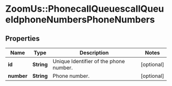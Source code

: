 # ZoomUs::PhonecallQueuescallQueueIdphoneNumbersPhoneNumbers

## Properties
Name | Type | Description | Notes
------------ | ------------- | ------------- | -------------
**id** | **String** | Unique Identifier of the phone number. | [optional] 
**number** | **String** | Phone number. | [optional] 


